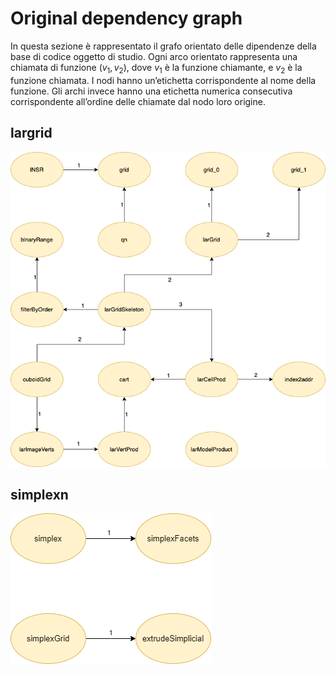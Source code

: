 # Original dependency graph

In questa sezione è rappresentato il grafo orientato delle dipendenze della base di codice oggetto di studio.
Ogni arco orientato rappresenta una chiamata di funzione $(v_1, v_2)$, dove $v_1$ è la funzione chiamante, e $v_2$ è la funzione chiamata. I nodi hanno un’etichetta corrispondente al nome della funzione. Gli archi invece hanno una etichetta numerica consecutiva corrispondente all’ordine delle chiamate dal nodo loro origine.

## largrid

![Dipendenze del file largrid.jl](./images/largrid-original.png)

## simplexn

![Dipendenze del file simplexn.jl](./images/simplexn-original.png)
